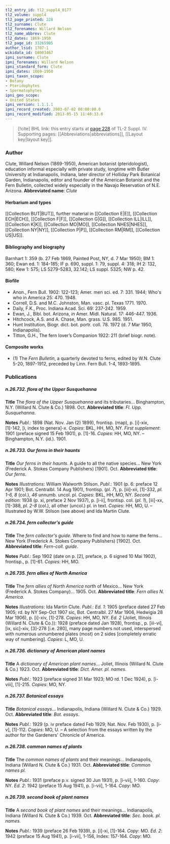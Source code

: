```yaml
---
tl2_entry_id: tl2_suppl4_0177
tl2_volume: suppl4
tl2_page_printed: 228
tl2_surname: Clute
tl2_forenames: Willard Nelson
tl2_name_abbrev: Clute
tl2_dates: 1869-1950
tl2_page_id: 33265905
author_lsid: 1707-1
wikidata_id: Q8003467
ipni_surname: Clute
ipni_forenames: Willard Nelson
ipni_standard_form: Clute
ipni_dates: 1869-1950
ipni_taxon_scope: 
- Botany
- Pteridophytes
- Spermatophytes
ipni_geo_scope: 
- United States
ipni_version: 1.1.1.1
ipni_record_created: 2003-07-02 00:00:00.0
ipni_record_modified: 2013-05-15 11:40:33.0
---
```



> [!cite] BHL link: this entry starts at [page 228](https://www.biodiversitylibrary.org/page/33265905) of TL-2 Suppl. IV.
> Supporting pages: [[Abbreviations|abbreviations]], [[Layout key|layout key]].

### Author

Clute, Willard Nelson (1869-1950), American botanist (pteridologist), education informal especially with private study, longtime with Butler University at Indianapolis, Indiana, later director of Holliday Park Botanical Garden, Indianapolis, editor and founder of the American Botanist and the Fern Bulletin, collected widely especially in the Navajo Reservation of N.E. Arizona. 
**Abbreviated name**: *Clute*

#### Herbarium and types

[[Collection BUT|BUT]], further material in [[Collection E|E]], [[Collection ECH|ECH]], [[Collection F|F]], [[Collection G|G]], [[Collection ILL|ILL]], [[Collection K|K]], [[Collection MO|MO]], [[Collection NHES|NHES]], [[Collection NY|NY]], [[Collection P|P]], [[Collection RM|RM]], [[Collection US|US]].

#### Bibliography and biography

Barnhart 1: 359 (b. 27 Feb 1869, Painted Post, NY, d. 7 Mar 1950); BM 1: 360; Ewan ed. 1: 184-185; IF p. 690, suppl. 1: 79, suppl. 4: 318; IH 2: 132, 580; Kew 1: 575; LS 5279-5283, 32.142; LS suppl. 5325; NW p. 42.

#### Biofile

- Anon., Fern Bull. 1902: 122-123; Amer. men sci. ed. 7: 331. 1944; Who's who in America 25: 470. 1948.
- Correll, D.S. and M.C. Johnston, Man. vasc. pl. Texas 1771. 1970.
- Daily, F.K., Proc. Indiana Acad. Sci. 69: 237-242. 1959.
- Ewan, J., Bibl. bot. Arizona, *in* Amer. Midl. Natural. 17: 446-447. 1936.
- Hitchcock, A.S. and A. Chase, Man. grass. U.S. 985. 1951.
- Hunt Institution, Biogr. dict. bot. portr. coll. 78. 1972 (d. 7 Mar 1950, Indianapolis).
- Titton, G.H., The fern lover’s Companion 1922: 211 (brief biogr. note).

#### Composite works

- (1) The *Fern Bulletin*, a quarterly devoted to ferns, edited by W.N. Clute 5-20, 1897-1912, preceded by Linn. Fern Bull. 1-4, 1893-1895.

### Publications

##### n.26.732. flora of the Upper Susquehanna

**Title**
The *flora of the Upper Susquehanna* and its tributaries... Binghampton, N.Y. (Willard N. Clute & Co.) 1898. Oct.
**Abbreviated title**: *Fl. Upp. Susquehanna*.

**Notes**
*Publ*.: 1898 (Nat. Nov. Jan (2) 1899), frontisp. (map), p. \[i\]-xix, \[1\]-142, \[i, index to genera\]-x.
*Copies*: BKL, HH, MO, NY.
*First supplement*: 1901 (preface signed 15 Feb 1901), p. \[1\]-16. *Copies*: HH, MO, NY. – Binghampton, N.Y. (id.). 1901.

##### n.26.733. Our ferns in their haunts

**Title**
*Our ferns in their haunts*. A guide to all the native species... New York (Frederick A. Stokes Company Publishers) \[1901\]. Oct.
**Abbreviated title**: *Our ferns*.

**Notes**
*Illustrations*: William Walworth Stilson.
*Publ*.: 1901 (p. 6: preface 12 Apr 1901; Bot. Centralbl. 14 Aug 1901), frontisp. (*pl. 7*), p. \[iii\]-xii, \[1\]-332, *pl. 1-6, 8* (col.), *46* unnumb. uncol. pl. *Copies*: BKL, HH, MO, NY.
*Second edition*: 1938 (p. xi, preface 2 Nov 1937), p. \[i-ii\], frontisp. col. (*pl. 1*), \[iii\]-xx, \[1\]-388, *pl. 2-8* (col.), all other (uncol.) pl. in text. *Copies*: HH, MO, U. – Illustrated by W.W. Stilson (see above) and Ida Martin Clute.

##### n.26.734. fern collector's guide

**Title**
The *fern collector's guide*. Where to find and how to name the ferns... New York (Frederick A. Stokes Company Publishers) \[1902\]. Oct.
**Abbreviated title**: *Fern-coll. guide*.

**Notes**
*Publ*.: Sep 1902 (date on p. \[2\], preface, p. 6 signed 10 Mai 1902), frontisp., p. \[1\]-61. *Copies*: HH, MO.

##### n.26.735. fern allies of North America

**Title**
The *fern allies of North America* north of Mexico... New York (Frederick A. Stokes Company)... 1905. Oct.
**Abbreviated title**: *Fern allies N. America*.

**Notes**
*Illustrations*: Ida Martin Clute.
*Publ*.: *Ed. 1*: 1905 (preface dated 27 Feb 1905; rd. by NY Sep-Oct 1907 sic, Bot. Centralbl. 27 Mar 1906, Hedwigia 28 Mar 1906), p. \[i\]-xiv, \[1\]-278. *Copies*: HH, MO, NY.
*Ed. 2* (Joliet, Illinois (Willard N. Clute & Co.)): 1928 (preface dated Jan 1928), frontisp., p. \[iii-vi\], \[ix, sic\]-xiv, \[3\]-278 \[i.e. 280\], many page numbers not used, interspersed with numerous unnumbered plates (most) on 2 sides \[completely erratic way of numbering\].
*Copies*: L, MO, U.

##### n.26.736. dictionary of American plant names

**Title**
A *dictionary of American plant names*... Joliet, Illinois (Willard N. Clute & Co.) 1923. Oct.
**Abbreviated title**: *Dict. Amer. pl. names*.

**Notes**
*Publ*.: 1923 (preface signed 31 Mar 1923; MO rd. 1 Dec 1924), p. \[i-viii\], \[1\]-215. *Copies*: MO, NY.

##### n.26.737. Botanical essays

**Title**
*Botanical essays*... Indianapolis, Indiana (Willard N. Clute & Co.) 1929. Oct.
**Abbreviated title**: *Bot. essays*.

**Notes**
*Publ*.: 1929 (p. iv preface dated Feb 1929; Nat. Nov. Feb 1930), p. \[i-v\], \[1\]-112. *Copies*: MO, U. – A selection from the essays written by the author for the Gardeners' Chronicle of America.

##### n.26.738. common names of plants

**Title**
The *common names of plants* and their meanings... Indianapolis, Indiana (Willard N. Clute & Co.) 1931. Oct.
**Abbreviated title**: *Common names pl.*

**Notes**
*Publ*.: 1931 (preface p.v. signed 30 Jun 1931), p. \[i-vii\], 1-160. *Copy*: NY.
*Ed. 2*: 1942 (preface 15 Aug 1941), p. \[i-vii\], 1-164. *Copy*: MO.

##### n.26.739. second book of plant names

**Title**
A *second book of plant names* and their meanings... Indianapolis, Indiana (Willard N. Clute & Co.) 1939. Oct.
**Abbreviated title**: *Sec. book. pl. names*.

**Notes**
*Publ*.: 1939 (preface 26 Feb 1939), p. \[i\]-xi, \[1\]-164. *Copy*: MO.
*Ed. 2*: 1942 (preface 15 Aug 1941), p. \[i-vii\], 1-156, Index: 157-164. *Copy*: MO.

